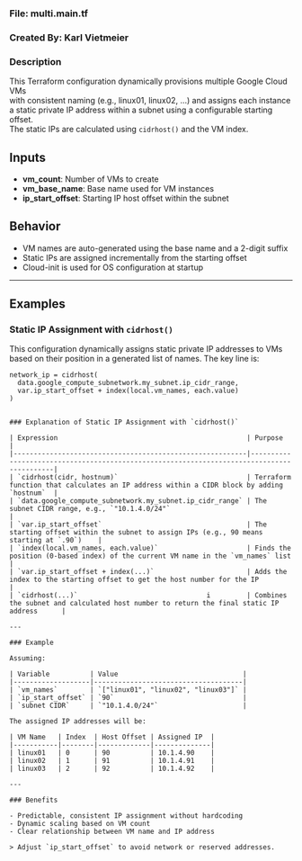 ### File:        multi.main.tf  

### Created By:  Karl Vietmeier  

### Description  

This Terraform configuration dynamically provisions multiple Google Cloud VMs  
with consistent naming (e.g., linux01, linux02, ...) and assigns each instance  
a static private IP address within a subnet using a configurable starting offset.  
The static IPs are calculated using `cidrhost()` and the VM index.  

## Inputs  

- **vm_count**: Number of VMs to create  
- **vm_base_name**: Base name used for VM instances  
- **ip_start_offset**: Starting IP host offset within the subnet  

## Behavior  

- VM names are auto-generated using the base name and a 2-digit suffix  
- Static IPs are assigned incrementally from the starting offset  
- Cloud-init is used for OS configuration at startup  

---

## Examples

### Static IP Assignment with `cidrhost()`

This configuration dynamically assigns static private IP addresses to VMs based on their position in a generated list of names. The key line is:

```hcl
network_ip = cidrhost(
  data.google_compute_subnetwork.my_subnet.ip_cidr_range,
  var.ip_start_offset + index(local.vm_names, each.value)
)


### Explanation of Static IP Assignment with `cidrhost()`

| Expression                                               | Purpose                                                                                   |
|----------------------------------------------------------|-------------------------------------------------------------------------------------------|
| `cidrhost(cidr, hostnum)`                                | Terraform function that calculates an IP address within a CIDR block by adding `hostnum`  |
| `data.google_compute_subnetwork.my_subnet.ip_cidr_range` | The subnet CIDR range, e.g., `"10.1.4.0/24"`                                              |
| `var.ip_start_offset`                                    | The starting offset within the subnet to assign IPs (e.g., 90 means starting at `.90`)    |
| `index(local.vm_names, each.value)`                      | Finds the position (0-based index) of the current VM name in the `vm_names` list          |
| `var.ip_start_offset + index(...)`                       | Adds the index to the starting offset to get the host number for the IP                   |
| `cidrhost(...)`                                i         | Combines the subnet and calculated host number to return the final static IP address      |

---

### Example

Assuming:

| Variable          | Value                               |
|-------------------|-------------------------------------|
| `vm_names`        | `["linux01", "linux02", "linux03"]` |
| `ip_start_offset` | `90`                                |
| `subnet CIDR`     | `"10.1.4.0/24"`                     |

The assigned IP addresses will be:

| VM Name   | Index  | Host Offset | Assigned IP  |
|-----------|--------|-------------|--------------|
| linux01   | 0      | 90          | 10.1.4.90    |
| linux02   | 1      | 91          | 10.1.4.91    |
| linux03   | 2      | 92          | 10.1.4.92    |

---

### Benefits

- Predictable, consistent IP assignment without hardcoding
- Dynamic scaling based on VM count
- Clear relationship between VM name and IP address

> Adjust `ip_start_offset` to avoid network or reserved addresses.
